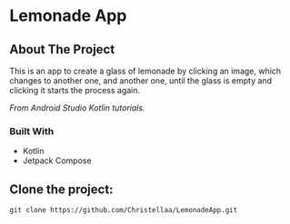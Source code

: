 # Lemonade App

## About The Project

This is an app to create a glass of lemonade by clicking an image, which changes to another one, and another one, until the glass is empty and clicking it starts the process again.

_From Android Studio Kotlin tutorials._

### Built With

* Kotlin
* Jetpack Compose

## Clone the project:
`` git clone https://github.com/Christellaa/LemonadeApp.git ``
